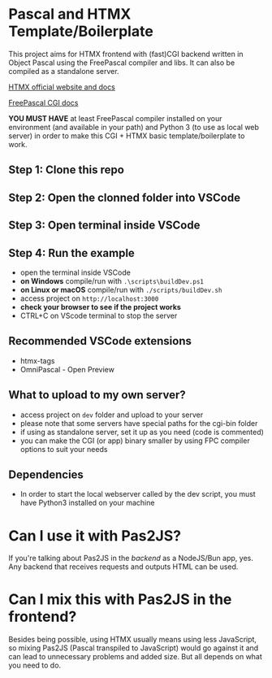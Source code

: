 # Pascal and HTMX Template/Boilerplate

This project aims for HTMX frontend with (fast)CGI backend written in Object Pascal using the FreePascal compiler and libs.
It can also be compiled as a standalone server.

[HTMX official website and docs](https://htmx.org/)

[FreePascal CGI docs](https://wiki.freepascal.org/CGI_Web_Programming)

**YOU MUST HAVE** at least FreePascal compiler installed on your environment (and available in your path) and Python 3 (to use as local web server) in order to make this CGI + HTMX basic template/boilerplate to work.

## Step 1: Clone this repo

## Step 2: Open the clonned folder into VSCode

## Step 3: Open terminal inside VSCode

## Step 4: Run the example

- open the terminal inside VSCode
- **on Windows** compile/run with `.\scripts\buildDev.ps1`
- **on Linux or macOS** compile/run with `./scripts/buildDev.sh`
- access project on `http://localhost:3000`
- **check your browser to see if the project works**
- CTRL+C on VScode terminal to stop the server

## Recommended VSCode extensions

- htmx-tags
- OmniPascal - Open Preview

## What to upload to my own server?

- access project on `dev` folder and upload to your server
- please note that some servers have special paths for the cgi-bin folder
- if using as standalone server, set it up as you need (code is commented)
- you can make the CGI (or app) binary smaller by using FPC compiler options to suit your needs

## Dependencies

- In order to start the local webserver called by the dev script, you must have Python3 installed on your machine

# Can I use it with Pas2JS?

If you're talking about Pas2JS in the _backend_ as a NodeJS/Bun app, yes.
Any backend that receives requests and outputs HTML can be used.

# Can I mix this with Pas2JS in the frontend?

Besides being possible, using HTMX usually means using less JavaScript, so mixing Pas2JS (Pascal transpiled to JavaScript) would go against it and can lead to unnecessary problems and added size. But all depends on what you need to do.

